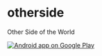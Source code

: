otherside
=========

Other Side of the World

[![Android app on Google Play](http://developer.android.com/images/brand/en_app_rgb_wo_60.png)](https://play.google.com/store/apps/details?id=com.shaibarack.otherside)

